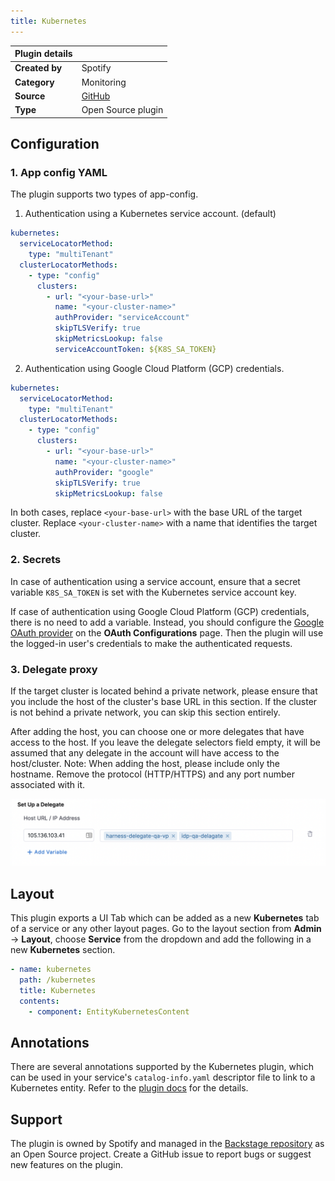 ```yaml
---
title: Kubernetes
---
```


| Plugin details |                                                                                 |
| -------------- | ------------------------------------------------------------------------------- |
| **Created by** | Spotify                                                                         |
| **Category**   | Monitoring                                                                      |
| **Source**     | [GitHub](https://github.com/backstage/backstage/tree/master/plugins/kubernetes) |
| **Type**       | Open Source plugin                                                              |

## Configuration

### 1. App config YAML

The plugin supports two types of app-config.

1. Authentication using a Kubernetes service account. (default)

```yaml
kubernetes:
  serviceLocatorMethod:
    type: "multiTenant"
  clusterLocatorMethods:
    - type: "config"
      clusters:
        - url: "<your-base-url>"
          name: "<your-cluster-name>"
          authProvider: "serviceAccount"
          skipTLSVerify: true
          skipMetricsLookup: false
          serviceAccountToken: ${K8S_SA_TOKEN}
```

2. Authentication using Google Cloud Platform (GCP) credentials.

```yaml
kubernetes:
  serviceLocatorMethod:
    type: "multiTenant"
  clusterLocatorMethods:
    - type: "config"
      clusters:
        - url: "<your-base-url>"
          name: "<your-cluster-name>"
          authProvider: "google"
          skipTLSVerify: true
          skipMetricsLookup: false
```

In both cases, replace `<your-base-url>` with the base URL of the target cluster. Replace `<your-cluster-name>` with a name that identifies the target cluster.

### 2. Secrets

In case of authentication using a service account, ensure that a secret variable `K8S_SA_TOKEN` is set with the Kubernetes service account key.

If case of authentication using Google Cloud Platform (GCP) credentials, there is no need to add a variable. Instead, you should configure the [Google OAuth provider](../oauth-support-for-plugins.md) on the **OAuth Configurations** page. Then the plugin will use the logged-in user's credentials to make the authenticated requests.

### 3. Delegate proxy

If the target cluster is located behind a private network, please ensure that you include the host of the cluster's base URL in this section. If the cluster is not behind a private network, you can skip this section entirely.

After adding the host, you can choose one or more delegates that have access to the host. If you leave the delegate selectors field empty, it will be assumed that any delegate in the account will have access to the host/cluster.
Note: When adding the host, please include only the hostname. Remove the protocol (HTTP/HTTPS) and any port number associated with it.

![](./static/plugin-delegate-proxy.png)

## Layout

This plugin exports a UI Tab which can be added as a new **Kubernetes** tab of a service or any other layout pages. Go to the layout section from **Admin** -> **Layout**, choose **Service** from the dropdown and add the following in a new **Kubernetes** section.

```yaml
- name: kubernetes
  path: /kubernetes
  title: Kubernetes
  contents:
    - component: EntityKubernetesContent
```

## Annotations

There are several annotations supported by the Kubernetes plugin, which can be used in your service's `catalog-info.yaml` descriptor file to link to a Kubernetes entity. Refer to the [plugin docs](https://backstage.io/docs/features/kubernetes/configuration#surfacing-your-kubernetes-components-as-part-of-an-entity) for the details.

## Support

The plugin is owned by Spotify and managed in the [Backstage repository](https://github.com/backstage/backstage/tree/master/plugins/kubernetes) as an Open Source project. Create a GitHub issue to report bugs or suggest new features on the plugin.
